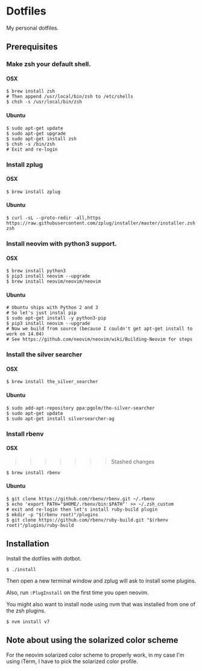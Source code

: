# Dotfiles

My personal dotfiles.

## Prerequisites

### Make zsh your default shell.

#### OSX

```
$ brew install zsh
# Then append /usr/local/bin/zsh to /etc/shells
$ chsh -s /usr/local/bin/zsh
```
#### Ubuntu

```
$ sudo apt-get update
$ sudo apt-get upgrade
$ sudo apt-get install zsh
$ chsh -s /bin/zsh
# Exit and re-login
```

### Install zplug

#### OSX

```
$ brew install zplug
```

#### Ubuntu

```
$ curl -sL --proto-redir -all,https https://raw.githubusercontent.com/zplug/installer/master/installer.zsh| zsh
```

### Install neovim with python3 support.

#### OSX

```
$ brew install python3
$ pip3 install neovim --upgrade
$ brew install neovim/neovim/neovim
```

#### Ubuntu

```
# Ubuntu ships with Python 2 and 3
# So let's just instal pip
$ sudo apt-get install -y python3-pip
$ pip3 install neovim --upgrade
# Now we build from source (because I couldn't get apt-get install to work on 14.04)
# See https://github.com/neovim/neovim/wiki/Building-Neovim for steps
```

### Install the silver searcher

#### OSX

```
$ brew install the_silver_searcher
```

#### Ubuntu

```
$ sudo add-apt-repository ppa:pgolm/the-silver-searcher
$ sudo apt-get update
$ sudo apt-get install silversearcher-ag
```

### Install rbenv

#### OSX
>>>>>>> Stashed changes

```
$ brew install rbenv
```

#### Ubuntu

```
$ git clone https://github.com/rbenv/rbenv.git ~/.rbenv
$ echo 'export PATH="$HOME/.rbenv/bin:$PATH"' >> ~/.zsh_custom
# exit and re-login then let's install ruby-build plugin
$ mkdir -p "$(rbenv root)"/plugins
$ git clone https://github.com/rbenv/ruby-build.git "$(rbenv root)"/plugins/ruby-build
```

## Installation

Install the dotfiles with dotbot.
```
$ ./install
```

Then open a new terminal window and zplug will ask to install some plugins.

Also, run `:PlugInstall` on the first time you open neovim.

You might also want to install node using nvm that was installed from one of the zsh plugins.
```
$ nvm install v7
```

## Note about using the solarized color scheme

For the neovim solarized color scheme to properly work, in my case I'm using iTerm, I have to pick the solarized color profile.
